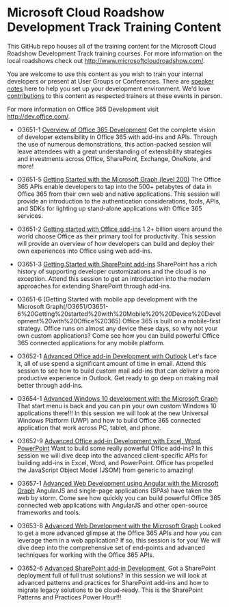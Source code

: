 Microsoft Cloud Roadshow Development Track Training Content
===============

This GitHub repo houses all of the training content for the Microsoft Cloud Roadshow Development Track training courses. For more information on the local roadshows check out http://www.microsoftcloudroadshow.com/.

You are welcome to use this content as you wish to train your internal developers or present at User Groups or Conferences. There are [speaker notes](/SpeakerNotes.md) here to help you set up your development environment. We'd love [contributions](/CONTRIBUTING.md) to this content as respected trainers at these events in person.

For more information on Office 365 Development visit http://dev.office.com/.

- O3651-1 [Overview of Office 365 Development](/O3651/O3651-1%20Overview%20of%20Office%20365%20Development)
Get the complete vision of developer extensibility in Office 365 with add-ins and APIs. Through the use of numerous demonstrations, this action-packed session will leave attendees with a great understanding of extensibility strategies and investments across Office, SharePoint, Exchange, OneNote, and more!

- O3651-5 [Getting Started with the Microsoft Graph (level 200)](/O3651/O3651-5%20Getting%20started%20with%20Office%20365%20APIs)
The Office 365 APIs enable developers to tap into the 500+ petabytes of data in Office 365 from their own web and native applications. This session will provide an introduction to the authentication considerations, tools, APIs, and SDKs for lighting up stand-alone applications with Office 365 services.

- O3651-2 [Getting started with Office add-ins](/O3651/O3651-2%20Getting%20started%20with%20Apps%20for%20Office)
1.2+ billion users around the world choose Office as their primary tool for productivity. This session will provide an overview of how developers can build and deploy their own experiences into Office using web add-ins.

- O3651-3 [Getting Started with SharePoint add-ins](/O3651/O3651-3%20Getting%20started%20with%20Apps%20for%20SharePoint)
SharePoint has a rich history of supporting developer customizations and the cloud is no exception. Attend this session to get an introduction into the modern approaches for extending SharePoint through add-ins.

- O3651-6 [Getting Started with mobile app development with the Microsoft Graph(/O3651/O3651-6%20Getting%20started%20with%20Mobile%20%20Device%20Development%20with%20Office%20365)
Office 365 is built on a mobile-first strategy. Office runs on almost any device these days, so why not your own custom applications? Come see how you can build powerful Office 365 connected applications for any mobile platform.

- O3652-1 [Advanced Office add-in Development with Outlook](/O3652/O3652-1%20Deep%20Dive%20in%20Office%20Outlook%20Add-ins)
Let's face it, all of use spend a significant amount of time in email. Attend this session to see how to build custom mail add-ins that can deliver a more productive experience in Outlook. Get ready to go deep on making mail better through add-ins.


- O3654-1 [Advanced Windows 10 development with the Microsoft Graph](/O3654/O3654-1%20Deep%20dive%20into%20native%20Universal%20Windows%20App%20Development%20with%20Office%20365%20APIs)
That start menu is back and you can pin your own custom Windows 10 applications there!!! In this session we will look at the new Universal Windows Platform (UWP) and how to build Office 365 connected application that work across PC, tablet, and phone.

- O3652-9 [Advanced Office add-in Development with Excel, Word, PowerPoint](/O3652/O3652-9%20Advanced%20Office%20Add-ins%20with%20Excel,%20Word,%20PowerPoint)
Want to build some really powerful Office add-ins? In this session we will dive deep into the advanced client-specific APIs for building add-ins in Excel, Word, and PowerPoint. Office has propelled the JavaScript Object Model (JSOM) from generic to amazing!

- O3657-1 [Advanced Web Development using Angular with the Microsoft Graph](/O3657/O3657-1%20Deep%20dive%20into%20building%20standalone%20AngularJS%20web%20applications%20with%20Bootstrap%20for%20Office%20365)
AngularJS and single-page applications (SPAs) have taken the web by storm. Come see how quickly you can build powerful Office 365 connected web applications with AngularJS and other open-source frameworks and tools. 

- O3653-8 [Advanced Web Development with the Microsoft Graph](/O3653/O3653-8%20Deep%20Dive%20into%20the%20Office%20365%20Unified%20API)
Looked to get a more advanced glimpse at the Office 365 APIs and how you can leverage them in a web application? If so, this session is for you! We will dive deep into the comprehensive set of end-points and advanced techniques for working with the Office 365 APIs.

- O3652-6 [Advanced SharePoint add-in Development ](/O3652/O3652-6%20Deep%20Dive%20into%20Provider%20Hosted%20Apps)
Got a SharePoint deployment full of full trust solutions? In this session we will look at advanced patterns and practices for SharePoint add-ins and how to migrate legacy solutions to be cloud-ready. This is the SharePoint Patterns and Practices Power Hour!!!